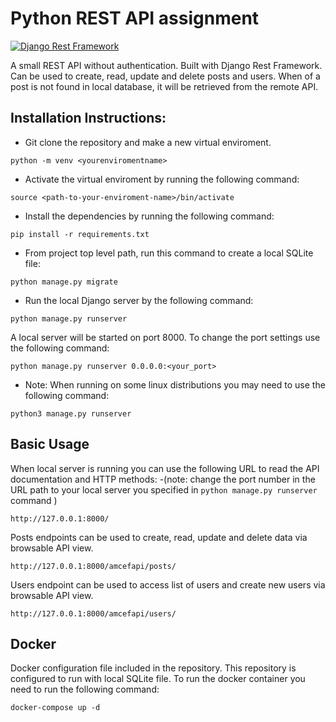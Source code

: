 # Python  REST API assignment

[![Django Rest Framework](https://img.shields.io/pypi/djversions/djangorestframework)](https://www.django-rest-framework.org/)

A small REST API without authentication. Built with Django Rest Framework. Can be used to create, read, update and delete posts and users. When <id> of a post is not found in local database, it will be retrieved from the remote API.
## Installation Instructions:

- Git clone the repository and make a new virtual enviroment.

```
python -m venv <yourenviromentname>
```

- Activate the virtual enviroment by running the following command:

```
source <path-to-your-enviroment-name>/bin/activate
```

- Install the dependencies by running the following command:

```
pip install -r requirements.txt
```

- From project top level path, run this command to create a local SQLite file:


```
python manage.py migrate
```

- Run the local Django server by the following command:


```
python manage.py runserver
```

A local server will be started on port 8000. To change the port settings use the following command:

```
python manage.py runserver 0.0.0.0:<your_port>
```

- Note: When running on some linux distributions you may need to use the following command:

```
python3 manage.py runserver
```

## Basic Usage

When local server is running you can use the following URL to read the API documentation and HTTP methods:
-(note: change the port number in the URL path to your local server you specified in ```python manage.py runserver``` command )



```
http://127.0.0.1:8000/
```

Posts endpoints can be used to create, read, update and delete data via browsable API view.

```
http://127.0.0.1:8000/amcefapi/posts/
```

Users endpoint can be used to access list of users and create new users via browsable API view.

```
http://127.0.0.1:8000/amcefapi/users/
```

## Docker

Docker configuration file included in the repository. This repository is configured to run with local SQLite file. To run the docker container you need to run the following command:

```
docker-compose up -d
```


















```
